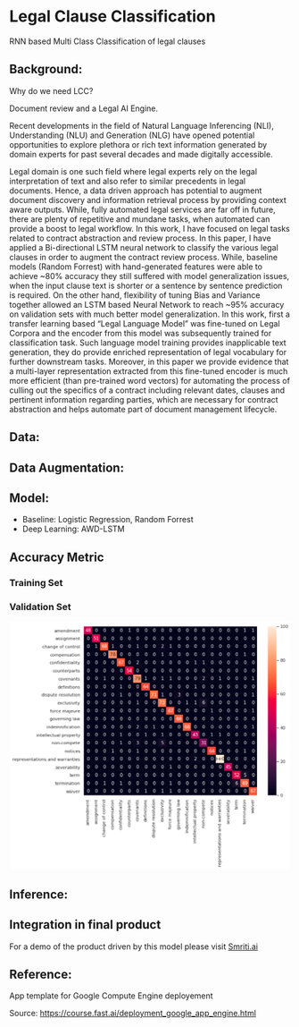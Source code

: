 # Legal Clause Classification
RNN based Multi Class Classification of legal clauses

## Background: 
Why do we need LCC?

Document review and a Legal AI Engine.

Recent developments in the field of Natural Language Inferencing (NLI), Understanding (NLU) and Generation (NLG) have opened potential opportunities to explore plethora or rich text information generated by domain experts for past several decades and made digitally accessible. 

Legal domain is one such field where legal experts rely on the legal interpretation of text and also refer to similar precedents in legal documents. Hence, a data driven approach has potential to augment document discovery and information retrieval process by providing context aware outputs. While, fully automated legal services are far off in future, there are plenty of repetitive and mundane tasks, when automated can provide a boost to legal workflow. In this work, I have focused on legal tasks related to contract abstraction and review process. In this paper, I have applied a Bi-directional LSTM neural network to classify the various legal clauses in order to augment the contract review process. While, baseline models (Random Forrest) with hand-generated features were able to achieve ~80% accuracy they still suffered with model generalization issues, when the input clause text is shorter or a sentence by sentence prediction is required. On the other hand, flexibility of tuning Bias and Variance together allowed an LSTM based Neural Network to reach ~95% accuracy on validation sets with much better model generalization. In this work, first a transfer learning based “Legal Language Model” was fine-tuned on Legal Corpora and the encoder from this model was subsequently trained for classification task. Such language model training provides inapplicable text generation, they do provide enriched representation of legal vocabulary for further downstream tasks. Moreover, in this paper we provide evidence that a multi-layer representation extracted from this fine-tuned encoder is much more efficient (than pre-trained word vectors) for automating the process of culling out the specifics of a contract including relevant dates, clauses and pertinent information regarding parties, which are necessary for contract abstraction and helps automate part of document management lifecycle. 



## Data:

## Data Augmentation:

## Model:
- Baseline: Logistic Regression, Random Forrest
- Deep Learning: AWD-LSTM 

## Accuracy Metric

### Training Set


### Validation Set
![](https://github.com/pkrouth/Legal_Clause_Classification/blob/master/RNN-AWD_LSTM_training.png)

## Inference:


## Integration in final product
For a demo of the product driven by this model please visit [Smriti.ai](www.smriti.ai)

## Reference: 
App template for Google Compute Engine deployement

Source: https://course.fast.ai/deployment_google_app_engine.html
